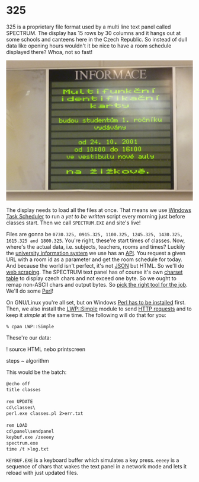 325
===

325 is a proprietary file format used by a multi line text panel called SPECTRUM. The display has 15 rows by 30 columns and it hangs out at some schools and canteens here in the Czech Republic. So instead of dull data like opening hours wouldn't it be nice to have a room schedule displayed there? Whoa, not so fast!

![the SPECTRUM display](d/display.jpg)

The display needs to load all the files at once. That means we use [Windows Task Scheduler](https://en.wikipedia.org/wiki/Windows_Task_Scheduler) to run a *yet to be written* script every morning just before classes start. Then we call `SPECTRUM.EXE` and site's live!

Files are gonna be `0730.325, 0915.325, 1100.325, 1245.325, 1430.325, 1615.325 and 1800.325`. You're right, these're start times of classes. Now, where's the actual data, i.e. subjects, teachers, rooms and times? Luckily the [university information system](http://www.uis-info.com/en/index) we use has an [API](https://en.wikipedia.org/wiki/Web_API). You request a given URL with a room id as a parameter and get the room schedule for today. And because the world isn't perfect, it's not [JSON](https://developer.mozilla.org/en-US/docs/Glossary/JSON) but HTML. So we'll do [web scraping](https://en.wikipedia.org/wiki/Web_scraping). The SPECTRUM text panel has of course it's own [charset table](https://en.wikipedia.org/wiki/ASCII#ASCII_printable_code_chart) to display czech chars and not exceed one byte. So we ought to remap non-ASCII chars and output bytes. So [pick the right tool for the job](http://c2.com/cgi/wiki?PickTheRightToolForTheJob). We'll do some [Perl](http://qntm.org/files/perl/perl.html)!

On GNU/Linux you're all set, but on Windows [Perl has to be installed](http://dwimperl.com/windows.html) first. Then, we also install the [LWP::Simple](https://metacpan.org/pod/LWP::Simple) module to send [HTTP requests](https://pretty-rfc.herokuapp.com/RFC2616#GET) and to keep it *simple* at the same time. The following will do that for you:

    % cpan LWP::Simple



These're our data:

! source HTML nebo printscreen

steps ~ algorithm


This would be the batch:

    @echo off
    title classes

    rem UPDATE
    cd\classes\
    perl.exe classes.pl 2>err.txt

    rem LOAD
    cd\panel\sendpanel
    keybuf.exe /zeeeey
    spectrum.exe
    time /t >log.txt

`KEYBUF.EXE` is a keyboard buffer which simulates a key press. `eeeey` is a sequence of chars that wakes the text panel in a network mode and lets it reload with just updated files.


